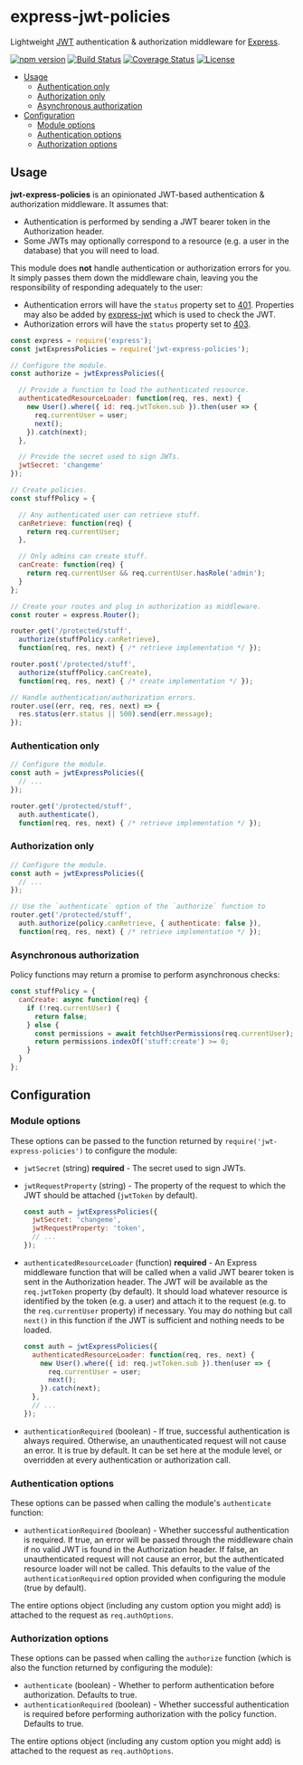 # express-jwt-policies

Lightweight [JWT][jwt] authentication & authorization middleware for [Express][express].

[![npm version](https://badge.fury.io/js/express-jwt-policies.svg)](https://badge.fury.io/js/express-jwt-policies)
[![Build Status](https://travis-ci.org/MediaComem/express-jwt-policies.svg?branch=master)](https://travis-ci.org/MediaComem/express-jwt-policies)
[![Coverage Status](https://coveralls.io/repos/github/MediaComem/express-jwt-policies/badge.svg?branch=master)](https://coveralls.io/github/MediaComem/express-jwt-policies?branch=master)
[![License](https://img.shields.io/badge/License-MIT-blue.svg)](LICENSE.txt)

<!-- START doctoc generated TOC please keep comment here to allow auto update -->
<!-- DON'T EDIT THIS SECTION, INSTEAD RE-RUN doctoc TO UPDATE -->


- [Usage](#usage)
  - [Authentication only](#authentication-only)
  - [Authorization only](#authorization-only)
  - [Asynchronous authorization](#asynchronous-authorization)
- [Configuration](#configuration)
  - [Module options](#module-options)
  - [Authentication options](#authentication-options)
  - [Authorization options](#authorization-options)

<!-- END doctoc generated TOC please keep comment here to allow auto update -->



## Usage

**jwt-express-policies** is an opinionated JWT-based authentication &
authorization middleware.  It assumes that:

* Authentication is performed by sending a JWT bearer token in the
  Authorization header.
* Some JWTs may optionally correspond to a resource (e.g. a user in the
  database) that you will need to load.

This module does **not** handle authentication or authorization errors for you.
It simply passes them down the middleware chain, leaving you the responsibility
of responding adequately to the user:

* Authentication errors will have the `status` property set to [401][http-401].
  Properties may also be added by [express-jwt][express-jwt] which is used to
  check the JWT.
* Authorization errors will have the `status` property set to [403][http-403].

```js
const express = require('express');
const jwtExpressPolicies = require('jwt-express-policies');

// Configure the module.
const authorize = jwtExpressPolicies({

  // Provide a function to load the authenticated resource.
  authenticatedResourceLoader: function(req, res, next) {
    new User().where({ id: req.jwtToken.sub }).then(user => {
      req.currentUser = user;
      next();
    }).catch(next);
  },

  // Provide the secret used to sign JWTs.
  jwtSecret: 'changeme'
});

// Create policies.
const stuffPolicy = {

  // Any authenticated user can retrieve stuff.
  canRetrieve: function(req) {
    return req.currentUser;
  },

  // Only admins can create stuff.
  canCreate: function(req) {
    return req.currentUser && req.currentUser.hasRole('admin');
  }
};

// Create your routes and plug in authorization as middleware.
const router = express.Router();

router.get('/protected/stuff',
  authorize(stuffPolicy.canRetrieve),
  function(req, res, next) { /* retrieve implementation */ });

router.post('/protected/stuff',
  authorize(stuffPolicy.canCreate),
  function(req, res, next) { /* create implementation */ });

// Handle authentication/authorization errors.
router.use((err, req, res, next) => {
  res.status(err.status || 500).send(err.message);
});
```

### Authentication only

```js
// Configure the module.
const auth = jwtExpressPolicies({
  // ...
});

router.get('/protected/stuff',
  auth.authenticate(),
  function(req, res, next) { /* retrieve implementation */ });
```

### Authorization only

```js
// Configure the module.
const auth = jwtExpressPolicies({
  // ...
});

// Use the `authenticate` option of the `authorize` function to
router.get('/protected/stuff',
  auth.authorize(policy.canRetrieve, { authenticate: false }),
  function(req, res, next) { /* retrieve implementation */ });
```

### Asynchronous authorization

Policy functions may return a promise to perform asynchronous checks:

```js
const stuffPolicy = {
  canCreate: async function(req) {
    if (!req.currentUser) {
      return false;
    } else {
      const permissions = await fetchUserPermissions(req.currentUser);
      return permissions.indexOf('stuff:create') >= 0;
    }
  }
};
```



## Configuration

### Module options

These options can be passed to the function returned by
`require('jwt-express-policies')` to configure the module:

* `jwtSecret` (string) **required** - The secret used to sign JWTs.

* `jwtRequestProperty` (string) - The property of the request to which the JWT
  should be attached (`jwtToken` by default).

  ```js
  const auth = jwtExpressPolicies({
    jwtSecret: 'changeme',
    jwtRequestProperty: 'token',
    // ...
  });
  ```

* `authenticatedResourceLoader` (function) **required** - An Express middleware
  function that will be called when a valid JWT bearer token is sent in the
  Authorization header. The JWT will be available as the `req.jwtToken`
  property (by default). It should load whatever resource is identified by the
  token (e.g. a user) and attach it to the request (e.g. to the
  `req.currentUser` property) if necessary. You may do nothing but call
  `next()` in this function if the JWT is sufficient and nothing needs to be
  loaded.

  ```js
  const auth = jwtExpressPolicies({
    authenticatedResourceLoader: function(req, res, next) {
      new User().where({ id: req.jwtToken.sub }).then(user => {
        req.currentUser = user;
        next();
      }).catch(next);
    },
    // ...
  });
  ```

* `authenticationRequired` (boolean) - If true, successful authentication is
  always required. Otherwise, an unauthenticated request will not cause an
  error. It is true by default. It can be set here at the module level, or
  overridden at every authentication or authorization call.

### Authentication options

These options can be passed when calling the module's `authenticate` function:

* `authenticationRequired` (boolean) - Whether successful authentication is
  required. If true, an error will be passed through the middleware chain if no
  valid JWT is found in the Authorization header. If false, an unauthenticated
  request will not cause an error, but the authenticated resource loader will
  not be called. This defaults to the value of the `authenticationRequired`
  option provided when configuring the module (true by default).

The entire options object (including any custom option you might add) is
attached to the request as `req.authOptions`.

### Authorization options

These options can be passed when calling the `authorize` function (which is
also the function returned by configuring the module):

* `authenticate` (boolean) - Whether to perform authentication before
  authorization. Defaults to true.
* `authenticationRequired` (boolean) - Whether successful authentication is
  required before performing authorization with the policy function. Defaults
  to true.

The entire options object (including any custom option you might add) is
attached to the request as `req.authOptions`.



[express]: https://expressjs.com
[express-jwt]: https://github.com/auth0/express-jwt
[http-401]: https://httpstatuses.com/401
[http-403]: https://httpstatuses.com/403
[jwt]: https://jwt.io
